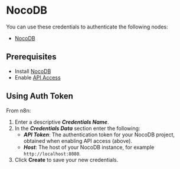 # NocoDB

You can use these credentials to authenticate the following nodes:

- [NocoDB](/workflow/integrations/nodes/n8n-nodes-base.nocoDb/)

## Prerequisites

* Install [NocoDB](https://www.nocodb.com/)
* Enable [API Access](https://docs.nocodb.com/setup-and-usages/apis-access)

## Using Auth Token

From n8n:

1. Enter a descriptive ***Credentials Name***.
2. In the ***Credentials Data*** section enter the following:
    * ***API Token***: The authentication token for your NocoDB project, obtained when enabling API access (above).
    * ***Host***: The host of your NocoDB instance, for example `http://localhost:8080`.
3. Click **Create** to save your new credentials.
